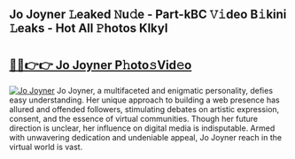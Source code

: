## Jo Joyner 𝙻eaked 𝙽u𝚍e - Part-kBC 𝚅𝚒deo B𝚒kini 𝙻eaks - Hot All 𝙿hotos Klkyl

# <h2><a href="http://ld1aqu.urlbe.top/?page=Jo+Joyner">🔗🔗👉👉 Jo Joyner P𝚑oto𝚜Vid𝚎o</a></h2>

[![Jo Joyner](https://i.imgur.com/eBuTRDB.gif)](http://ld1aqu.urlbe.top/?page=Jo+Joyner)
Jo Joyner, a multifaceted and enigmatic personality, defies easy understanding. Her unique approach to building a web presence has allured and offended followers, stimulating debates on artistic expression, consent, and the essence of virtual communities. Though her future direction is unclear, her influence on digital media is indisputable. Armed with unwavering dedication and undeniable appeal, Jo Joyner reach in the virtual world is vast.
